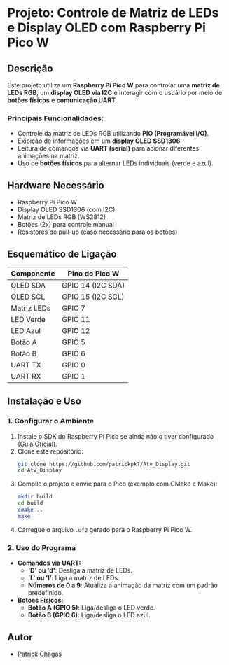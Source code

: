 # Projeto: Controle de Matriz de LEDs e Display OLED com Raspberry Pi Pico W

## Descrição
Este projeto utiliza um **Raspberry Pi Pico W** para controlar uma **matriz de LEDs RGB**, um **display OLED via I2C** e interagir com o usuário por meio de **botões físicos** e **comunicação UART**.

### **Principais Funcionalidades:**
- Controle da matriz de LEDs RGB utilizando **PIO (Programável I/O)**.
- Exibição de informações em um **display OLED SSD1306**.
- Leitura de comandos via **UART (serial)** para acionar diferentes animações na matriz.
- Uso de **botões físicos** para alternar LEDs individuais (verde e azul).

## **Hardware Necessário**
- Raspberry Pi Pico W
- Display OLED SSD1306 (com I2C)
- Matriz de LEDs RGB (WS2812)
- Botões (2x) para controle manual
- Resistores de pull-up (caso necessário para os botões)

## **Esquemático de Ligação**
| Componente     | Pino do Pico W |
|---------------|---------------|
| OLED SDA      | GPIO 14 (I2C SDA) |
| OLED SCL      | GPIO 15 (I2C SCL) |
| Matriz LEDs   | GPIO 7 |
| LED Verde     | GPIO 11 |
| LED Azul      | GPIO 12 |
| Botão A      | GPIO 5 |
| Botão B      | GPIO 6 |
| UART TX       | GPIO 0 |
| UART RX       | GPIO 1 |

## **Instalação e Uso**
### **1. Configurar o Ambiente**
1. Instale o SDK do Raspberry Pi Pico se ainda não o tiver configurado ([Guia Oficial](https://datasheets.raspberrypi.com/pico/getting-started-with-pico.pdf)).
2. Clone este repositório:
   ```sh
   git clone https://github.com/patrickpk7/Atv_Display.git
   cd Atv_Display
   ```
3. Compile o projeto e envie para o Pico (exemplo com CMake e Make):
   ```sh
   mkdir build
   cd build
   cmake ..
   make
   ```
4. Carregue o arquivo `.uf2` gerado para o Raspberry Pi Pico W.

### **2. Uso do Programa**
- **Comandos via UART:**
  - **'D' ou 'd'**: Desliga a matriz de LEDs.
  - **'L' ou 'l'**: Liga a matriz de LEDs.
  - **Números de 0 a 9**: Atualiza a animação da matriz com um padrão predefinido.
- **Botões Físicos:**
  - **Botão A (GPIO 5)**: Liga/desliga o LED verde.
  - **Botão B (GPIO 6)**: Liga/desliga o LED azul.

## **Autor**
- [Patrick Chagas](https://github.com/patrickpk7)



